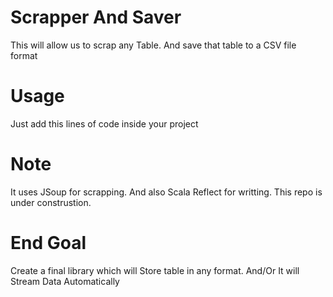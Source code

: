 # Scrapper And Saver
This will allow us to scrap any Table. And save that table to a CSV file format

# Usage 
Just add this lines of code inside your project

# Note
It uses JSoup for scrapping.
And also Scala Reflect for writting.
This repo is under construstion.

# End Goal
Create a final library which will Store table in any format.
And/Or It will Stream Data Automatically
